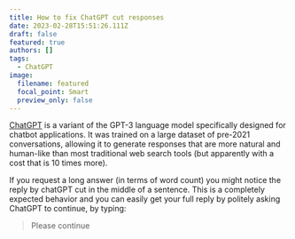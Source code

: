 ```yaml
---
title: How to fix ChatGPT cut responses
date: 2023-02-28T15:51:26.111Z
draft: false
featured: true
authors: []
tags:
  - ChatGPT
image:
  filename: featured
  focal_point: Smart
  preview_only: false
---
```

[ChatGPT](<https://chat.openai.com/chat>) is a variant of the GPT-3 language model specifically designed for chatbot applications. It was trained on a large dataset of pre-2021 conversations, allowing it to generate responses that are more natural and human-like than most traditional web search tools (but apparently with a cost that is 10 times more).

If you request a long answer (in terms of word count) you might notice the reply by chatGPT cut in the middle of a sentence. This is a completely expected behavior and you can easily get your full reply by politely asking ChatGPT to continue, by typing:

> Please continue